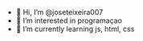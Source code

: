 - 👋 Hi, I’m @joseteixeira007
- 👀 I’m interested in programaçao
- 🌱 I’m currently learning js, html, css

<!---
joseteixeira007/joseteixeira007 is a ✨ special ✨ repository because its `README.md` (this file) appears on your GitHub profile.
You can click the Preview link to take a look at your changes.
--->
